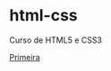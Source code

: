 # html-css
 Curso de HTML5 e  CSS3 

 <a href="https://santosraimundo.github.io/html-css/exercicios/ex001/primeiro.html" target="_blank" rel="external">Primeira</a>
